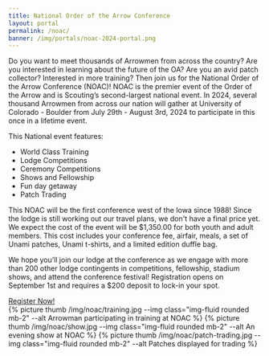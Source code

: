```yaml
---
title: National Order of the Arrow Conference
layout: portal
permalink: /noac/
banner: /img/portals/noac-2024-portal.png
---
```


<div class="row">
  <div class="col-md-8">
    <p>
      Do you want to meet thousands of Arrowmen from across the country? Are you interested in learning about the future of the OA? Are you an avid patch collector? Interested in more training? Then join us for the National Order of the Arrow Conference (NOAC)! NOAC is the premier event of the Order of the Arrow and is Scouting’s second-largest national event. In 2024, several thousand Arrowmen from across our nation will gather at University of Colorado - Boulder from July 29th - August 3rd, 2024 to participate in this once in a lifetime event.
    </p>
    <p>
      This National event features:
      <ul>
        <li>World Class Training</li>
        <li>Lodge Competitions</li>
        <li>Ceremony Competitions</li>
        <li>Shows and Fellowship</li>
        <li>Fun day getaway</li>
        <li>Patch Trading</li>
      </ul>
    </p>
    <p>
      This NOAC will be the first conference west of the Iowa since 1988! Since the lodge is still working out our travel plans, we don't have a final price yet. We expect the cost of the event will be $1,350.00 for both youth and adult members. This cost includes your conference fee, airfair, meals, a set of Unami patches, Unami t-shirts, and a limited edition duffle bag.
    </p>
    <p>
      We hope you’ll join our lodge at the conference as we engage with more than 200 other lodge contingents in competitions, fellowship, stadium shows, and attend the conference festival! Registration opens on September 1st and requires a $200 deposit to lock-in your spot.
    </p>
    <div class="row justify-content-center">
      <div class="col-md-4 text-center">
        <a href="https://scoutingevent.com/525-NOAC2024" class="btn btn-primary btn-block my-3" target="_blank">Register Now!</a>
      </div>
    </div>
    <!-- <div class="row">
      <div class="col">
        <div class="embed-responsive embed-responsive-16by9 mb-3">
          <iframe class="embed-responsive-item" src="https://www.youtube.com/embed/cQgiGEsCkPg" allow="accelerometer; autoplay; encrypted-media; gyroscope; picture-in-picture" allowfullscreen></iframe>
        </div>
      </div>
    </div> -->
  </div>

  <div class="col-md-4">
    {% picture thumb /img/noac/training.jpg --img class="img-fluid rounded mb-2" --alt Arrowman participating in training at NOAC %}
    {% picture thumb /img/noac/show.jpg --img class="img-fluid rounded mb-2" --alt An evening show at NOAC %}
    {% picture thumb /img/noac/patch-trading.jpg --img class="img-fluid rounded mb-2" --alt Patches displayed for trading %}
  </div>
</div>
